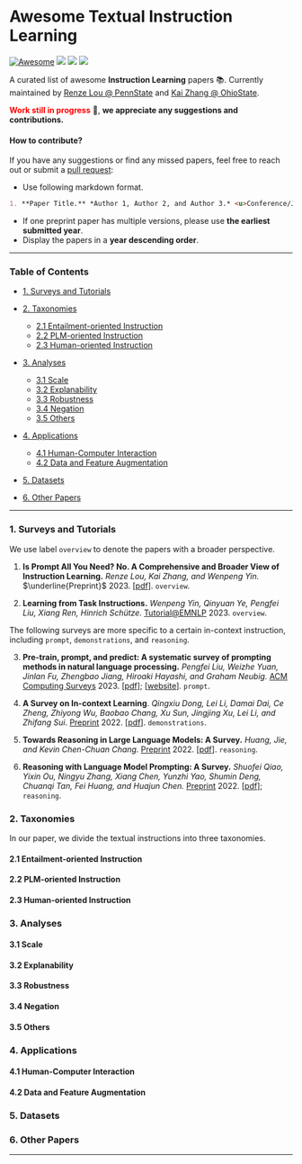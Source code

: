 # Awesome Textual Instruction Learning


[![Awesome](https://awesome.re/badge.svg)](https://github.com/RenzeLou/awesome-instruction-learning) ![](https://img.shields.io/github/last-commit/RenzeLou/awesome-instruction-learning?color=green) ![](https://img.shields.io/badge/PaperNumber-0-blue) ![](https://img.shields.io/badge/PRs-Welcome-red)

A curated list of awesome **Instruction Learning** papers 📚. Currently maintained by <u>[Renze Lou](https://renzelou.github.io/) @ PennState</u> and <u>[Kai Zhang](https://drogozhang.github.io/) @ OhioState</u>. 

<!-- TODO

#### Our scope:
We aim to stay up-to-date with the most innovative developments in the field and gain valuable insights into the future of instruction-learning technology.

#### Citation:
-->


**<font color='red'>Work still in progress</font>**  🚀, **we appreciate any suggestions and contributions.**

<!-- What is instruction learning?
Why instruction learning?
-->

#### How to contribute?

If you have any suggestions or find any missed papers, feel free to reach out or submit a [pull request](https://github.com/RenzeLou/awesome-instruction-learning/pulls):

- Use following markdown format.

```markdown
1. **Paper Title.** *Author 1, Author 2, and Author 3.* <u>Conference/Journal/Preprint</u> Year. [[pdf](link)]; [[any resources](link)].
```
<!-- >1. **Paper Title.** *Author 1, Author 2, and Author 3.* Conference/Journal/Preprint Year. [[pdf](link)]. -->

- If one preprint paper has multiple versions, please use **the earliest submitted year**.
- Display the papers in a **year descending order**.

---

### Table of Contents

- [1. Surveys and Tutorials](#1)
  
- [2. Taxonomies](#2)
  - [2.1 Entailment-oriented Instruction](#2.1)
  - [2.2 PLM-oriented Instruction](#2.2)
  - [2.3 Human-oriented Instruction](#2.3)

- [3. Analyses](#3)
  - [3.1 Scale](#3.1)
  - [3.2 Explanability](#3.2)
  - [3.3 Robustness](#3.3)
  - [3.4 Negation](#3.4)
  - [3.5 Others](#3.5)

- [4. Applications](#4)
  - [4.1 Human-Computer Interaction](#4.1)
  - [4.2 Data and Feature Augmentation](#4.2)

- [5. Datasets](#5)

- [6. Other Papers](#6)

---

### <span id="1">1. Surveys and Tutorials</span>

<!-- There are several awesome surveys and tutorials on textual instruction learning. -->
<!-- To our knowledge, our survey is the first one to provide a comprehensive and broader overview of the field of instruction learning. -->
<!-- Since each survey focuses on specific in-context instruction, we attach a label to each of them to distinguish these topics.
, including `prompt`, `demonstrations`, `reasoning`, and `overview` (which means a broader perspective). -->


We use label `overview` to denote the papers with a broader perspective.

1. **Is Prompt All You Need? No. A Comprehensive and Broader View of Instruction Learning.** *Renze Lou, Kai Zhang, and Wenpeng Yin.* $\underline{Preprint}$ 2023. [[pdf]()]. `overview`.
   
2. **Learning from Task Instructions.** *Wenpeng Yin, Qinyuan Ye, Pengfei Liu, Xiang Ren, Hinrich Schütze.* <u>Tutorial@EMNLP</u> 2023. `overview`.

The following surveys are more specific to a certain in-context instruction, including `prompt`, `demonstrations`, and `reasoning`.

3. **Pre-train, prompt, and predict: A systematic survey of prompting methods in natural language processing.** *Pengfei Liu, Weizhe Yuan, Jinlan Fu, Zhengbao Jiang, Hiroaki Hayashi, and Graham Neubig.* <u>ACM Computing Surveys</u> 2023. [[pdf](https://dl.acm.org/doi/pdf/10.1145/3560815)]; [[website](http://pretrain.nlpedia.ai/)]. `prompt`.
   
4. **A Survey on In-context Learning**. *Qingxiu Dong, Lei Li, Damai Dai, Ce Zheng, Zhiyong Wu, Baobao Chang, Xu Sun, Jingjing Xu, Lei Li, and Zhifang Sui*. <u>Preprint</u> 2022. [[pdf](https://arxiv.org/pdf/2301.00234.pdf)]. `demonstrations`.
   
5. **Towards Reasoning in Large Language Models: A Survey.** *Huang, Jie, and Kevin Chen-Chuan Chang.* <u>Preprint</u> 2022. [[pdf](https://arxiv.org/pdf/2212.10403.pdf)]. `reasoning`.

6. **Reasoning with Language Model Prompting: A Survey.** *Shuofei Qiao, Yixin Ou, Ningyu Zhang, Xiang Chen, Yunzhi Yao, Shumin Deng, Chuanqi Tan, Fei Huang, and Huajun Chen.* <u>Preprint</u> 2022. [[pdf](https://arxiv.org/pdf/2212.09597.pdf)]; `reasoning`.


### <span id="2">2. Taxonomies</span>

In our paper, we divide the textual instructions into three taxonomies.

<!-- TODO: add pic. -->

#### <span id="2.1">2.1 Entailment-oriented Instruction</span>


#### <span id="2.2">2.2 PLM-oriented Instruction</span>


#### <span id="2.3">2.3 Human-oriented Instruction</span>


### <span id="3">3. Analyses</span>

#### <span id="3.1">3.1 Scale</span>

#### <span id="3.2">3.2 Explanability</span>

#### <span id="3.3">3.3 Robustness</span>

#### <span id="3.4">3.4 Negation</span>

#### <span id="3.5">3.5 Others</span>

### <span id="4">4. Applications</span>

#### <span id="4.1">4.1 Human-Computer Interaction</span>

#### <span id="4.2">4.2 Data and Feature Augmentation</span>

### <span id="5">5. Datasets</span>

### <span id="6">6. Other Papers</span>

---